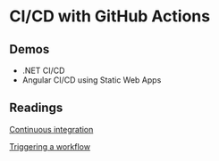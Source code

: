 # CI/CD with GitHub Actions

## Demos

- .NET CI/CD
- Angular CI/CD using Static Web Apps

## Readings

[Continuous integration](https://docs.github.com/en/actions/automating-builds-and-tests/about-continuous-integration)

[Triggering a workflow](https://docs.github.com/en/actions/using-workflows/triggering-a-workflow)